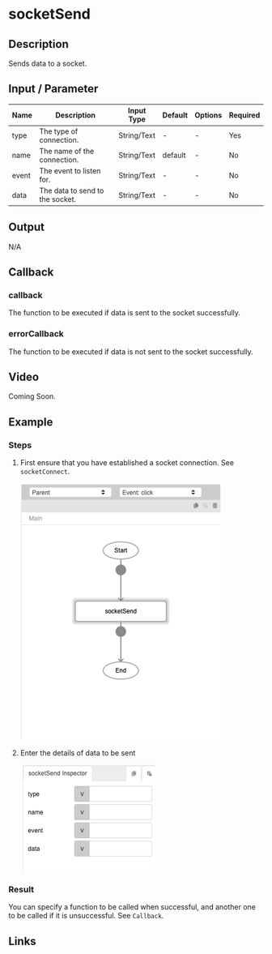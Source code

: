 # socketSend

## Description

Sends data to a socket.

## Input / Parameter

| Name | Description | Input Type | Default | Options | Required |
| ------ | ------ | ------ | ------ | ------ | ------ |
| type | The type of connection. | String/Text | - | - | Yes |
| name | The name of the connection. | String/Text | default | - | No |
| event | The event to listen for. | String/Text | - | - | No |
| data | The data to send to the socket. | String/Text | - | - | No |

## Output

N/A

## Callback

### callback

The function to be executed if data is sent to the socket successfully.

### errorCallback

The function to be executed if data is not sent to the socket successfully.

## Video

Coming Soon.

<!-- Format: [![Video]({image-path}?raw=true)]({url-link}) -->

## Example



### Steps

1. First ensure that you have established a socket connection. See `socketConnect`.

    ![](./socketSend-step-1.png)

2. Enter the details of data to be sent


    ![](./socketSend-step-2.png)



### Result

You can specify a function to be called when successful, and another one to be called if it is unsuccessful. See `Callback`. 

## Links